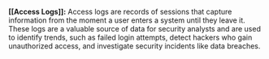 **[[Access Logs]]:** Access logs are records of sessions that capture information from the moment a user enters a system until they leave it. These logs are a valuable source of data for security analysts and are used to identify trends, such as failed login attempts, detect hackers who gain unauthorized access, and investigate security incidents like data breaches.